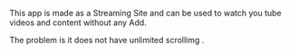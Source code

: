 This app is made as a Streaming Site and can be used to watch you tube videos and content without any Add.

The problem is it does not have unlimited scrollimg .
